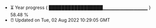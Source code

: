 - ⏳ Year progress { █████████████████▁▁▁▁▁▁▁▁▁▁▁▁▁ } 58.48 %
- ⏰ Updated on Tue, 02 Aug 2022 10:29:05 GMT


